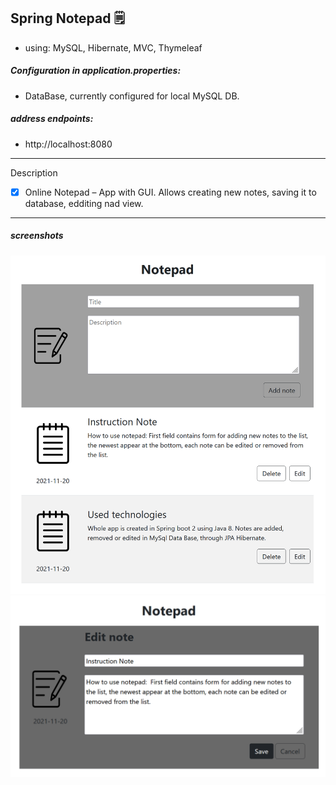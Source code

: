 ## Spring Notepad :spiral_notepad:
- using: MySQL, Hibernate, MVC, Thymeleaf

##### Configuration in application.properties:
- DataBase, currently configured for local MySQL DB.

##### address endpoints: 
- http://localhost:8080

***
Description
- [X] Online Notepad – App with GUI. Allows creating new notes, saving it to database, edditing nad view.
***
##### screenshots
![screen shot](https://github.com/Rafal-Stefanski/Spring-Notepad/blob/master/src/main/resources/static/screenshot_01.png)
![screen shot](https://github.com/Rafal-Stefanski/Spring-Notepad/blob/master/src/main/resources/static/screenshot_02.png)
